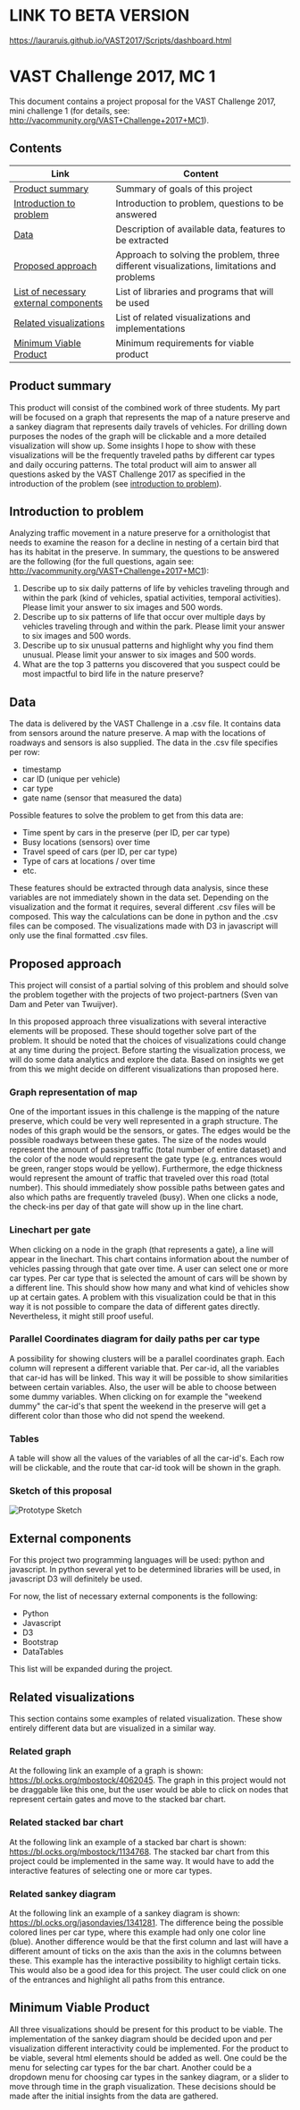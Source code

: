 # LINK TO BETA VERSION
https://lauraruis.github.io/VAST2017/Scripts/dashboard.html

# VAST Challenge 2017, MC 1
This document contains a project proposal for the VAST Challenge 2017, mini challenge 1 (for details, see: http://vacommunity.org/VAST+Challenge+2017+MC1).

## Contents
Link | Content
------------ | ------------- 
[Product summary](#product-summary) | Summary of goals of this project
[Introduction to problem](#introduction-to-problem) | Introduction to problem, questions to be answered
[Data](#data) | Description of available data, features to be extracted
[Proposed approach](#proposed-approach) | Approach to solving the problem, three different visualizations, limitations and problems
[List of necessary external components](#external-components) | List of libraries and programs that will be used
[Related visualizations](#related-visualizations) | List of related visualizations and implementations
[Minimum Viable Product](#minimum-viable-product) | Minimum requirements for viable product

## Product summary
This product will consist of the combined work of three students. My part will be focused on a graph that represents the map of a nature preserve and a sankey diagram that represents daily travels of vehicles. For drilling down purposes the nodes of the graph will be clickable and a more detailed visualization will show up. Some insights I hope to show with these visualizations will be the frequently traveled paths by different car types and daily occuring patterns. The total product will aim to answer all questions asked by the VAST Challenge 2017 as specified in the introduction of the problem (see [introduction to problem](#introduction-to-problem)). 

## Introduction to problem
Analyzing traffic movement in a nature preserve for a ornithologist that needs to examine the reason for a decline in nesting of a certain bird that has its habitat in the preserve. In summary, the questions to be answered are the following (for the full questions, again see: http://vacommunity.org/VAST+Challenge+2017+MC1):
1. Describe up to six daily patterns of life by vehicles traveling through and within the park (kind of vehicles, spatial activities, temporal activities). Please limit your answer to six images and 500 words.
2. Describe up to six patterns of life that occur over multiple days by vehicles traveling through and within the park. Please limit your answer to six images and 500 words.
3. Describe up to six unusual patterns and highlight why you find them unusual. Please limit your answer to six images and 500 words.
4. What are the top 3 patterns you discovered that you suspect could be most impactful to bird life in the nature preserve?

## Data
The data is delivered by the VAST Challenge in a .csv file. It contains data from sensors around the nature preserve. A map with the locations of roadways and sensors is also supplied. The data in the .csv file specifies per row:
- timestamp
- car ID (unique per vehicle)
- car type
- gate name (sensor that measured the data)

Possible features to solve the problem to get from this data are:
- Time spent by cars in the preserve (per ID, per car type)
- Busy locations (sensors) over time
- Travel speed of cars (per ID, per car type)
- Type of cars at locations / over time
- etc.

These features should be extracted through data analysis, since these variables are not immediately shown in the data set. Depending on the visualization and the format it requires, several different .csv files will be composed. This way the calculations can be done in python and the .csv files can be composed. The visualizations made with D3 in javascript will only use the final formatted .csv files.

## Proposed approach
This project will consist of a partial solving of this problem and should solve the problem together with the projects of two project-partners (Sven van Dam and Peter van Twuijver). 

In this proposed approach three visualizations with several interactive elements will be proposed. These should together solve part of the problem. It should be noted that the choices of visualizations could change at any time during the project. Before starting the visualization process, we will do some data analytics and explore the data. Based on insights we get from this we might decide on different visualizations than proposed here.

### Graph representation of map
One of the important issues in this challenge is the mapping of the nature preserve, which could be very well represented in a graph structure. The nodes of this graph would be the sensors, or gates. The edges would be the possible roadways between these gates. The size of the nodes would represent the amount of passing traffic (total number of entire dataset) and the color of the node would represent the gate type (e.g. entrances would be green, ranger stops would be yellow). Furthermore, the edge thickness would represent the amount of traffic that traveled over this road (total number). This should immediately show possible paths between gates and also which paths are frequently traveled (busy). When one clicks a node, the check-ins per day of that gate will show up in the line chart.

### Linechart per gate
When clicking on a node in the graph (that represents a gate), a line will appear in the linechart. This chart contains information about the number of vehicles passing through that gate over time. A user can select one or more car types. Per car type that is selected the amount of cars will be shown by a different line. This should show how many and what kind of vehicles show up at certain gates. A problem with this visualization could be that in this way it is not possible to compare the data of different gates directly. Nevertheless, it might still proof useful.

### Parallel Coordinates diagram for daily paths per car type
A possibility for showing clusters will be a parallel coordinates graph. Each column will represent a different variable that. Per car-id, all the variables that car-id has will be linked. This way it will be possible to show similarities between certain variables. Also, the user will be able to choose between some dummy variables. When clicking on for example the "weekend dummy" the car-id's that spent the weekend in the preserve will get a different color than those who did not spend the weekend.

### Tables
A table will show all the values of the variables of all the car-id's. Each row will be clickable, and the route that car-id took will be shown in the graph.

### Sketch of this proposal
![Prototype Sketch](https://github.com/LauraRuis/VAST2017/blob/master/Process/prototype_sketch.jpeg)

## External components
For this project two programming languages will be used: python and javascript.
In python several yet to be determined libraries will be used, in javascript D3 will definitely be used.

For now, the list of necessary external components is the following:
- Python
- Javascript
- D3
- Bootstrap 
- DataTables

This list will be expanded during the project.

## Related visualizations
This section contains some examples of related visualization. These show entirely different data but are visualized in a similar way. 

### Related graph
At the following link an example of a graph is shown: https://bl.ocks.org/mbostock/4062045. The graph in this project would not be draggable like this one, but the user would be able to click on nodes that represent certain gates and move to the stacked bar chart. 

### Related stacked bar chart
At the following link an example of a stacked bar chart is shown: https://bl.ocks.org/mbostock/1134768. The stacked bar chart from this project could be implemented in the same way. It would have to add the interactive features of selecting one or more car types. 

### Related sankey diagram
At the following link an example of a sankey diagram is shown: https://bl.ocks.org/jasondavies/1341281. The difference being the possible colored lines per car type, where this example had only one color line (blue). Another difference would be that the first column and last will have a different amount of ticks on the axis than the axis in the columns between these. This example has the interactive possibility to highligt certain ticks. This would also be a good idea for this project. The user could click on one of the entrances and highlight all paths from this entrance. 

## Minimum Viable Product
All three visualizations should be present for this product to be viable. The implementation of the sankey diagram should be decided upon and per visualization different interactivity could be implemented. For the product to be viable, several html elements should be added as well. One could be the menu for selecting car types for the bar chart. Another could be a dropdown menu for choosing car types in the sankey diagram, or a slider to move through time in the graph visualization. These decisions should be made after the initial insights from the data are gathered. 
